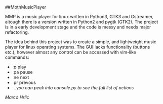 ##MothMusicPlayer

MMP is a music player for linux written in Python3, GTK3 and Gstreamer,
altough there is a version written in Python2 and pygtk (GTK2).
The project is in a early development stage and the code is messy and
needs major refactoring.

The idea behind this project was to create a simple, and lightweight music
player for linux operating systems. The GUI lacks functionality (buttons etc.),
however almost any control can be accessed with vim-like commands:
- :p play
- :pa pause
- :ne next
- :pr prevous
- *...you can peak into console.py to see the full list of actions*


*Marco Hrlic*
